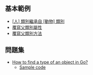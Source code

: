 
## 基本範例
- [[人] 類別繼承自 [動物] 類別](basic-extend-1.md)
- [覆寫父類別屬性](basic-overwrite-1.md)
- [覆寫父類別方法](basic-overwrite-2.md)


## 問題集
- [How to find a type of an object in Go?](https://stackoverflow.com/questions/20170275/how-to-find-a-type-of-an-object-in-go)
  - [Sample code](type-1.md)
